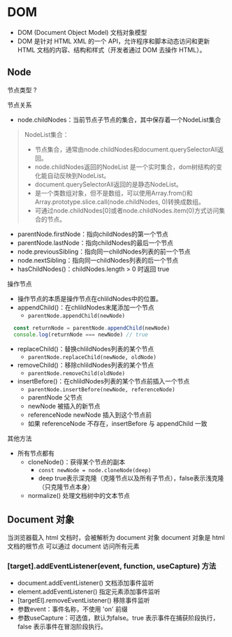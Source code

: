 # DOM

- DOM (Document Object Model) 文档对象模型
- DOM 是针对 HTML XML 的一个 API，允许程序和脚本动态访问和更新 HTML 文档的内容、结构和样式（开发者通过 DOM 去操作 HTML）。

## Node

节点类型 ?

节点关系

- node.childNodes：当前节点子节点的集合，其中保存着一个NodeList集合

> NodeList集合：
> - 节点集合，通常由node.childNodes和document.querySelectorAll返回。
> - node.childNodes返回的NodeList 是一个实时集合，dom树结构的变化能自动反映到NodeList。
> - document.querySelectorAll返回的是静态NodeList。
> - 是一个类数组对象，但不是数组，可以使用Array.from()和Array.prototype.slice.call(node.childNodes, 0)转换成数组。
> - 可通过node.childNodes[0]或者node.childNodes.item(0)方式访问集合的节点。

- parentNode.firstNode：指向childNodes的第一个节点
- parentNode.lastNode：指向childNodes的最后一个节点
- node.previousSibling：指向同一childNodes列表的前一个节点 
- node.nextSibling：指向同一childNodes列表的后一个节点
- hasChildNodes()：childNodes.length > 0 时返回 true

操作节点

- 操作节点的本质是操作节点在chlildNodes中的位置。
- appendChild()：在chlildNodes末尾添加一个节点
  - ```parentNode.appendChild(newNode)```

```js
  const returnNode = parentNode.appendChild(newNode)
  console.log(returnNode === newNode) // true
```
- replaceChild()：替换chlildNodes列表的某个节点
  - ```parentNode.replaceChild(newNode, oldNode)```
- removeChild()：移除chlildNodes列表的某个节点
  - ```parentNode.removeChild(oldNode)```
- insertBefore()：在chlildNodes列表的某个节点前插入一个节点
  - ```parentNode.insertBefore(newNode, referenceNode)```
  - parentNode 父节点
  - newNode 被插入的新节点
  - referenceNode newNode 插入到这个节点前
  - 如果 referenceNode 不存在，insertBefore 与 appendChild 一致

其他方法

- 所有节点都有
  - cloneNode()：获得某个节点的副本
    - ```const newNode = node.cloneNode(deep)```
    - deep true表示深克隆（克隆节点以及所有子节点），false表示浅克隆（只克隆节点本身）
  - normalize() 处理文档树中的文本节点


## Document 对象

当浏览器载入 html 文档时，会被解析为 document 对象
document 对象是 html 文档的根节点
可以通过 document 访问所有元素

### [target].addEventListener(event, function, useCapture) 方法

- document.addEventListener() 文档添加事件监听
- element.addEventListener() 指定元素添加事件监听
- [targetEl].removeEventListener() 移除事件监听
- 参数event：事件名称，不使用 'on' 前缀
- 参数useCapture：可选值，默认为false。true 表示事件在捕获阶段执行，false 表示事件在冒泡阶段执行。 

